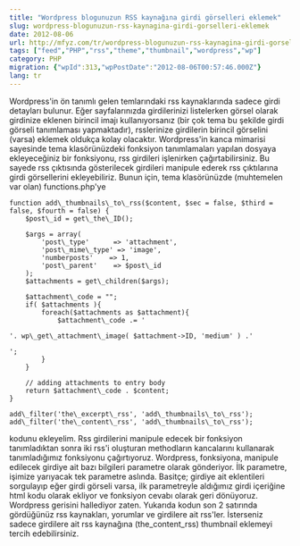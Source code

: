 ```yaml
---
title: "Wordpress blogunuzun RSS kaynağına girdi görselleri eklemek"
slug: wordpress-blogunuzun-rss-kaynagina-girdi-gorselleri-eklemek
date: 2012-08-06
url: http://mfyz.com/tr/wordpress-blogunuzun-rss-kaynagina-girdi-gorselleri-eklemek/
tags: ["feed","PHP","rss","theme","thumbnail","wordpress","wp"]
category: PHP
migration: {"wpId":313,"wpPostDate":"2012-08-06T00:57:46.000Z"}
lang: tr
---
```


Wordpress'in ön tanımlı gelen temlarındaki rss kaynaklarında sadece girdi detayları bulunur. Eğer sayfalarınızda girdilerinizi listelerken görsel olarak girdinize eklenen birincil imajı kullanıyorsanız (bir çok tema bu şekilde girdi görseli tanımlaması yapmaktadır), rsslerinize girdilerin birincil görselini (varsa) eklemek oldukça kolay olacaktır. Wordpress'in kanca mimarisi sayesinde tema klasörünüzdeki fonksiyon tanımlamaları yapılan dosyaya ekleyeceğiniz bir fonksiyonu, rss girdileri işlenirken çağırtabilirsiniz. Bu sayede rss çıktısında gösterilecek girdileri manipule ederek rss çıktılarına girdi görsellerini ekleyebiliriz. Bunun için, tema klasörünüzde (muhtemelen var olan) functions.php'ye
```
function add\_thumbnails\_to\_rss($content, $sec = false, $third = false, $fourth = false) {
    $post\_id = get\_the\_ID();

    $args = array(
        'post\_type'      => 'attachment',
        'post\_mime\_type' => 'image',
        'numberposts'    => 1,
        'post\_parent'    => $post\_id
    );
    $attachments = get\_children($args);

    $attachment\_code = "";
    if( $attachments ){
        foreach($attachments as $attachment){
            $attachment\_code .= '

'. wp\_get\_attachment\_image( $attachment->ID, 'medium' ) .'

';
        }
    }

    // adding attachments to entry body
    return $attachment\_code . $content;
}

add\_filter('the\_excerpt\_rss', 'add\_thumbnails\_to\_rss');
add\_filter('the\_content\_rss', 'add\_thumbnails\_to\_rss');

```
kodunu ekleyelim. Rss girdilerini manipule edecek bir fonksiyon tanımladıktan sonra iki rss'i oluşturan methodların kancalarını kullanarak tanımladığımız fonksiyonu çağırtıyoruz. Wordpress, fonksiyona, manipule edilecek girdiye ait bazı bilgileri parametre olarak gönderiyor. İlk parametre, işimize yarıyacak tek parametre aslında. Basitçe; girdiye ait eklentileri sorgulayıp eğer girdi görseli varsa, ilk parametreyle aldığımız girdi içeriğine html kodu olarak ekliyor ve fonksiyon cevabı olarak geri dönüyoruz. Wordpress gerisini hallediyor zaten. Yukarıda kodun son 2 satırında gördüğünüz rss kaynakları, yorumlar ve girdilere ait rss'ler. İsterseniz sadece girdilere ait rss kaynağına (the\_content\_rss) thumbnail eklemeyi tercih edebilirsiniz.